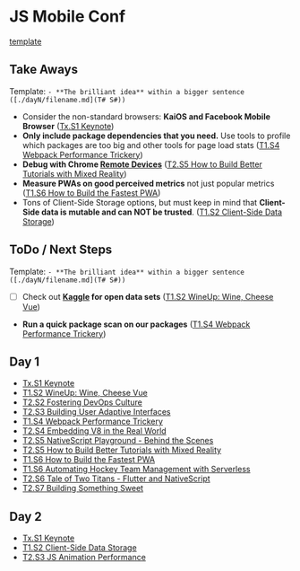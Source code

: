 # JS Mobile Conf

[template](./template.md)

## Take Aways

Template: `- **The brilliant idea** within a bigger sentence ([./dayN/filename.md](T# S#))`

- Consider the non-standard browsers: **KaiOS and Facebook Mobile Browser** ([Tx.S1 Keynote](./day1/keynote.md))
- **Only include package dependencies that you need.** Use tools to profile which packages are too big and other tools for page load stats ([T1.S4 Webpack Performance Trickery](./day1/Webpack%20Performance%20Trickery.md))
- **Debug with Chrome [Remote Devices](https://developers.google.com/web/tools/chrome-devtools/remote-debugging)** ([T2.S5 How to Build Better Tutorials with Mixed Reality](How%20to%20Build%20Better%20Tutorials%20with%20Mixed%20Reality%20(T1%20S5).md))
- **Measure PWAs on good perceived metrics** not just popular metrics ([T1.S6 How to Build the Fastest PWA](Fastest%20PWA%20(T1%20S6).md))
- Tons of Client-Side Storage options, but must keep in mind that **Client-Side data is mutable and can NOT be trusted**. ([T1.S2 Client-Side Data Storage](./day2/Client-Side%20Data%20Storage%20(T1%20S2).md))

## ToDo / Next Steps

Template: `- **The brilliant idea** within a bigger sentence ([./dayN/filename.md](T# S#))`

- [ ] Check out **[Kaggle](https://www.kaggle.com/datasets?utm_medium=paid&utm_source=google.com+search&utm_campaign=datasets&gclid=CjwKCAiAzanuBRAZEiwA5yf4umyVYrQlpt9urYPWGZaiSM0J-d-4b8uWTgiAYOd2z6X6yKajlaDZABoCHQwQAvD_BwE) for open data sets** ([T1.S2 WineUp: Wine, Cheese Vue](./day1/wineup.md))
- **Run a quick package scan on our packages** ([T1.S4 Webpack Performance Trickery](./day1/Webpack%20Performance%20Trickery.md))


## Day 1

- [Tx.S1 Keynote](./day1/keynote.md)
- [T1.S2 WineUp: Wine, Cheese Vue](./day1/wineup.md)
- [T2.S2 Fostering DevOps Culture](./day1/Fostering%20DevOps%20Culture.md)
- [T2.S3 Building User Adaptive Interfaces](./day1/Building%20User%20Adaptive%20Interfaces.md)
- [T1.S4 Webpack Performance Trickery](./day1/Webpack%20Performance%20Trickery.md)
- [T2.S4 Embedding V8 in the Real World](./day1/Embedding%20V8%20in%20the%20Real%20World.md)
- [T2.S5 NativeScript Playground - Behind the Scenes](./day1/NativeScript%20Playground%20-%20Behind%20the%20Scenes.md)
- [T2.S5 How to Build Better Tutorials with Mixed Reality](How%20to%20Build%20Better%20Tutorials%20with%20Mixed%20Reality%20(T1%20S5).md)
- [T1.S6 How to Build the Fastest PWA](Fastest%20PWA%20(T1%20S6).md)
- [T1.S6 Automating Hockey Team Management with Serverless](Serverless%20(T1%20S7).md)
- [T2.S6 Tale of Two Titans - Flutter and NativeScript](./day1/Tale%20of%20Two%20Titans%20-%20Flutter%20and%20NativeScript.md)
- [T2.S7 Building Something Sweet](./day1/Building%20Something%20Sweet.md)

## Day 2

- [Tx.S1 Keynote](./day2/Keynote%20(S1).md)
- [T1.S2 Client-Side Data Storage](./day2/Client-Side%20Data%20Storage%20(T1%20S2).md)
- [T2.S3 JS Animation Performance](./day2/JS%20Animation%20Performance(T2%20S3).md)

